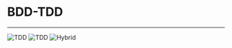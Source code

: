 # BDD-TDD

---
![TDD](https://blogs.sap.com/wp-content/uploads/2018/03/pci-1.png)
![TDD](https://www.infolytx.com/wp-content/uploads/2017/03/tdd-bdd.png)
![Hybrid](https://aymax.fr/wp-content/uploads/2019/12/approche-hybride.jpg)
